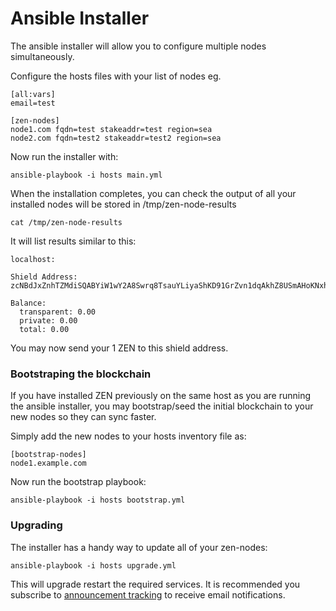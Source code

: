 # Ansible Installer

The ansible installer will allow you to configure multiple nodes simultaneously.

Configure the hosts files with your list of nodes eg.

```
[all:vars]
email=test

[zen-nodes]
node1.com fqdn=test stakeaddr=test region=sea
node2.com fqdn=test2 stakeaddr=test2 region=sea
```

Now run the installer with:

```
ansible-playbook -i hosts main.yml
```

When the installation completes, you can check the output of all your
installed nodes will be stored in /tmp/zen-node-results

```
cat /tmp/zen-node-results
```

It will list results similar to this:

```
localhost:

Shield Address:
zcNBdJxZnhTZMdiSQABYiW1wY2A8Swrq8TsauYLiyaShKD91GrZvn1dqAkhZ8USmAHoKNxhokeoYJZwJAtKjyeWN4BMNM6v

Balance:
  transparent: 0.00
  private: 0.00
  total: 0.00
```

You may now send your 1 ZEN to this shield address.

### Bootstraping the blockchain

If you have installed ZEN previously on the same host as you are running the ansible installer,
you may bootstrap/seed the initial blockchain to your new nodes so they can sync faster.

Simply add the new nodes to your hosts inventory file as:

```
[bootstrap-nodes]
node1.example.com
```

Now run the bootstrap playbook:

```
ansible-playbook -i hosts bootstrap.yml
```

### Upgrading

The installer has a handy way to update all of your zen-nodes:

```
ansible-playbook -i hosts upgrade.yml
```

This will upgrade restart the required services. It is recommended you subscribe to
[announcement tracking](https://github.com/WhenLamboMoon/docker-zen-node/issues/28) to receive email notifications.
